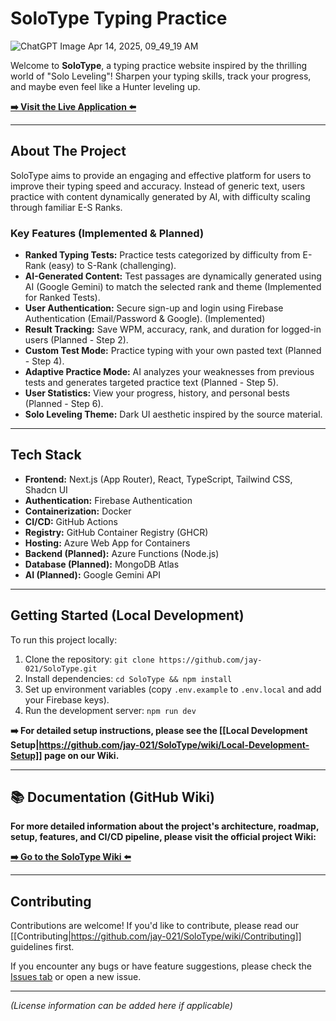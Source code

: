 # SoloType  Typing Practice

![ChatGPT Image Apr 14, 2025, 09_49_19 AM](https://github.com/user-attachments/assets/0d2c58f5-fe1f-4c10-8486-292703d98fe0)



Welcome to **SoloType**, a typing practice website inspired by the thrilling world of "Solo Leveling"! Sharpen your typing skills, track your progress, and maybe even feel like a Hunter leveling up.

**[➡️ Visit the Live Application ⬅️](https://solotype-dscjfmbrdhbwawav.northeurope-01.azurewebsites.net/)**

---

## About The Project

SoloType aims to provide an engaging and effective platform for users to improve their typing speed and accuracy. Instead of generic text, users practice with content dynamically generated by AI, with difficulty scaling through familiar E-S Ranks.

### Key Features (Implemented & Planned)

* **Ranked Typing Tests:** Practice tests categorized by difficulty from E-Rank (easy) to S-Rank (challenging).
* **AI-Generated Content:** Test passages are dynamically generated using AI (Google Gemini) to match the selected rank and theme (Implemented for Ranked Tests).
* **User Authentication:** Secure sign-up and login using Firebase Authentication (Email/Password & Google). (Implemented)
* **Result Tracking:** Save WPM, accuracy, rank, and duration for logged-in users (Planned - Step 2).
* **Custom Test Mode:** Practice typing with your own pasted text (Planned - Step 4).
* **Adaptive Practice Mode:** AI analyzes your weaknesses from previous tests and generates targeted practice text (Planned - Step 5).
* **User Statistics:** View your progress, history, and personal bests (Planned - Step 6).
* **Solo Leveling Theme:** Dark UI aesthetic inspired by the source material.

---

## Tech Stack

* **Frontend:** Next.js (App Router), React, TypeScript, Tailwind CSS, Shadcn UI
* **Authentication:** Firebase Authentication
* **Containerization:** Docker
* **CI/CD:** GitHub Actions
* **Registry:** GitHub Container Registry (GHCR)
* **Hosting:** Azure Web App for Containers
* **Backend (Planned):** Azure Functions (Node.js)
* **Database (Planned):** MongoDB Atlas
* **AI (Planned):** Google Gemini API

---

## Getting Started (Local Development)

To run this project locally:

1.  Clone the repository: `git clone https://github.com/jay-021/SoloType.git`
2.  Install dependencies: `cd SoloType && npm install`
3.  Set up environment variables (copy `.env.example` to `.env.local` and add your Firebase keys).
4.  Run the development server: `npm run dev`

**➡️ For detailed setup instructions, please see the [[Local Development Setup|https://github.com/jay-021/SoloType/wiki/Local-Development-Setup]] page on our Wiki.**

---

## 📚 Documentation (GitHub Wiki)

**For more detailed information about the project's architecture, roadmap, setup, features, and CI/CD pipeline, please visit the official project Wiki:**

**[➡️ Go to the SoloType Wiki ⬅️](https://github.com/jay-021/SoloType/wiki)**

---

## Contributing

Contributions are welcome! If you'd like to contribute, please read our [[Contributing|https://github.com/jay-021/SoloType/wiki/Contributing]] guidelines first.

If you encounter any bugs or have feature suggestions, please check the [Issues tab](https://github.com/jay-021/SoloType/issues) or open a new issue.

---

*(License information can be added here if applicable)*
